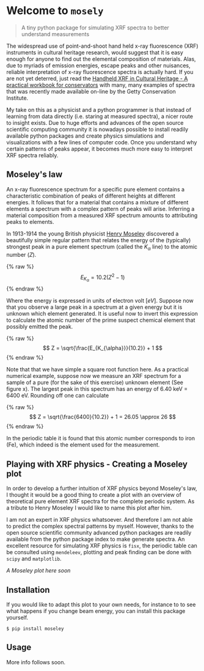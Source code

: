# Welcome to `mosely` 
> A tiny python package for simulating XRF spectra to better understand measurements 


The widespread use of point-and-shoot hand held x-ray fluorescence (XRF) instruments in cultural heritage research, would suggest that it is easy enough for anyone to find out the elemental composition of materials. Alas, due to myriads of emission energies, escape peaks and other nuisances, reliable interpretation of x-ray fluorescence spectra is actually hard. If you are not yet deterred, just read the [Handheld XRF in Cultural Heritage - A practical workbook for conservators](http://www.getty.edu/conservation/publications_resources/pdf_publications/pdf/handheld-xrf-cultural-heritage.pdf) with many, many examples of spectra that was recently made available on-line by the Getty Conservation Institute. 

My take on this as a physicist and a python programmer is that instead of learning from data directly (i.e. staring at measured spectra), a nicer route to insight exists. Due to huge efforts and advances of the open source scientific computing community it is nowadays possible to install readily available python packages and create physics simulations and visualizations with a few lines of computer code. Once you understand why certain patterns of peaks appear, it becomes much more easy to interpret XRF spectra reliably.  

## Moseley's law 

An x-ray fluorescence spectrum for a specific pure element contains a characteristic combination of peaks of different heights at different energies. It follows that for a material that contains a mixture of different elements a  spectrum with a complex pattern of peaks will arise. Inferring a material composition from a measured XRF spectrum amounts to attributing peaks to elements. 

In 1913-1914 the young British physicist [Henry Moseley](https://en.wikipedia.org/wiki/Moseley%27s_law) discovered a beautifully simple regular pattern that relates the energy of the (typically) strongest peak in a pure element spectrum (called the $K_{\alpha}$ line) to the atomic number ($Z$). 

{% raw %}
$$ E_{K_{\alpha}} = 10.2 \left( Z^2 - 1 \right) $$
{% endraw %}

Where the energy is expressed in units of electron volt $[eV]$. Suppose now that you observe a large peak in a spectrum at a given energy but it is unknown which element generated. It is useful now to invert this expression to calculate the atomic number of the prime suspect chemical element that possibly emitted the peak. 

{% raw %}
$$ Z = \sqrt{\frac{E_{K_{\alpha}}}{10.2}} + 1 $$
{% endraw %}

Note that that we have simple a square root function here. As a practical numerical example, suppose now we measure an XRF spectrum for a sample of a pure (for the sake of this exercise) unknown element (See figure x). The largest peak in this spectrum has an energy of 6.40 keV = 6400 eV. Rounding off one can calculate

{% raw %}
$$ Z = \sqrt{\frac{6400}{10.2}} + 1 = 26.05 \approx 26 $$
{% endraw %}

In the periodic table it is found that this atomic number corresponds to iron (Fe), which indeed is the element used for the measurement. 

## Playing with XRF physics - Creating a Moseley plot

In order to develop a further intuition of XRF physics beyond Moseley's law, I thought it would be a good thing to create a plot with an overview of theoretical pure element XRF spectra for the complete periodic system. As a tribute to Henry Moseley I would like to name this plot after him.    

I am not an expert in XRF physics whatsoever. And therefore I am not able to predict the complex spectral patterns by myself. However, thanks to the open source scientific community advanced python packages are readily available from the python package index to make generate spectra. An excellent resource for simulating XRF physics is `fisx`, the periodic table can be consulted using `mendeleev`, plotting and peak finding can be done with `scipy` and `matplotlib`. 

*A Moseley plot here soon* 

## Installation 

If you would like to adapt this plot to your own needs, for instance to to see what happens if you change beam energy, you can install this package yourself. 

    $ pip install moseley 
    
    

## Usage 

More info follows soon. 
